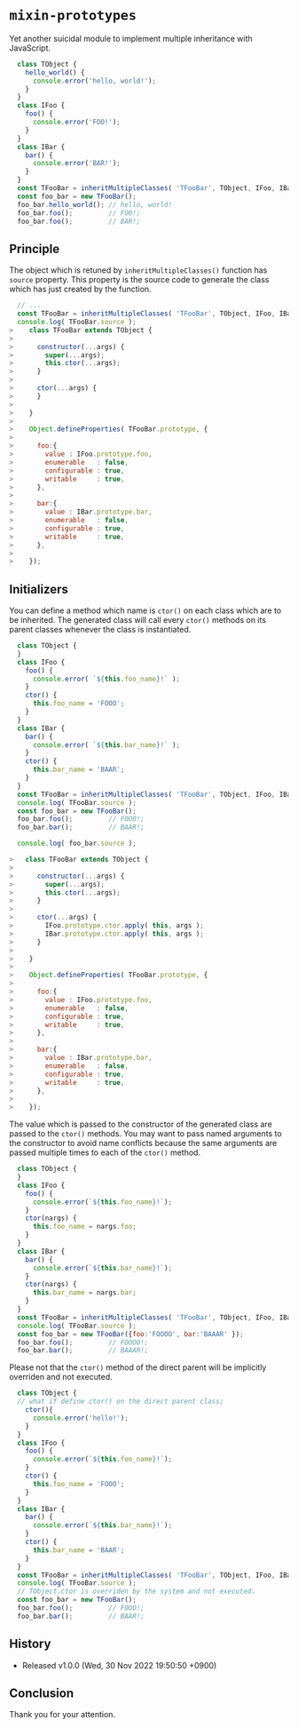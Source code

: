 
 `mixin-prototypes`
================================================================================

Yet another suicidal module to implement multiple inheritance with JavaScript.

```javascript
  class TObject {
    hello_world() {
      console.error('hello, world!');
    }
  }
  class IFoo {
    foo() {
      console.error('FOO!');
    }
  }
  class IBar {
    bar() {
      console.error('BAR!');
    }
  }
  const TFooBar = inheritMultipleClasses( 'TFooBar', TObject, IFoo, IBar );
  const foo_bar = new TFooBar();
  foo_bar.hello_world(); // hello, world!
  foo_bar.foo();         // FOO!;
  foo_bar.foo();         // BAR!;
```

 Principle
--------------------------------------------------------------------------------

The object which is retuned by `inheritMultipleClasses()` function  has
`source` property. This property is the source code to generate the class which
has just created by the function.

```javascript
  // ...
  const TFooBar = inheritMultipleClasses( 'TFooBar', TObject, IFoo, IBar );
  console.log( TFooBar.source );
>    class TFooBar extends TObject {
>
>      constructor(...args) {
>        super(...args);
>        this.ctor(...args);
>      }
>
>      ctor(...args) {
>      }
>
>    }
>
>    Object.defineProperties( TFooBar.prototype, {
>
>      foo:{
>        value : IFoo.prototype.foo,
>        enumerable   : false,
>        configurable : true,
>        writable     : true,
>      },
>
>      bar:{
>        value : IBar.prototype.bar,
>        enumerable   : false,
>        configurable : true,
>        writable     : true,
>      },
>
>    });
```

 Initializers
--------------------------------------------------------------------------------
You can define a method which name is `ctor()` on each class which are to be
inherited. The generated class will call every `ctor()` methods on its parent classes
whenever the class is instantiated.


```javascript
  class TObject {
  }
  class IFoo {
    foo() {
      console.error( `${this.foo_name}!` );
    }
    ctor() {
      this.foo_name = 'FOOO';
    }
  }
  class IBar {
    bar() {
      console.error( `${this.bar_name}!` );
    }
    ctor() {
      this.bar_name = 'BAAR';
    }
  }
  const TFooBar = inheritMultipleClasses( 'TFooBar', TObject, IFoo, IBar );
  console.log( TFooBar.source );
  const foo_bar = new TFooBar();
  foo_bar.foo();         // FOOO!;
  foo_bar.bar();         // BAAR!;

  console.log( foo_bar.source );

>   class TFooBar extends TObject {
> 
>      constructor(...args) {
>        super(...args);
>        this.ctor(...args);
>      }
> 
>      ctor(...args) {
>        IFoo.prototype.ctor.apply( this, args );
>        IBar.prototype.ctor.apply( this, args );
>      }
> 
>    }
> 
>    Object.defineProperties( TFooBar.prototype, {
> 
>      foo:{
>        value : IFoo.prototype.foo,
>        enumerable   : false,
>        configurable : true,
>        writable     : true,
>      },
> 
>      bar:{
>        value : IBar.prototype.bar,
>        enumerable   : false,
>        configurable : true,
>        writable     : true,
>      },
> 
>    });
```

The value which is passed to the constructor of the generated class are passed
to the `ctor()` methods.  You may want to pass named arguments to the
constructor to avoid name conflicts because the same arguments are passed
multiple times to each of the `ctor()` method.


```javascript
  class TObject {
  }
  class IFoo {
    foo() {
      console.error(`${this.foo_name}!`);
    }
    ctor(nargs) {
      this.foo_name = nargs.foo;
    }
  }
  class IBar {
    bar() {
      console.error(`${this.bar_name}!`);
    }
    ctor(nargs) {
      this.bar_name = nargs.bar;
    }
  }
  const TFooBar = inheritMultipleClasses( 'TFooBar', TObject, IFoo, IBar );
  console.log( TFooBar.source );
  const foo_bar = new TFooBar({foo:'FOOOO', bar:'BAAAR' });
  foo_bar.foo();         // FOOOO!;
  foo_bar.bar();         // BAAAR!;
```


Please not that the `ctor()` method of the direct parent will be implicitly
overriden and not executed.

```javascript
  class TObject {
  // what if define ctor() on the direct parent class;
    ctor(){
      console.error('hello!');
    }
  }
  class IFoo {
    foo() {
      console.error(`${this.foo_name}!`);
    }
    ctor() {
      this.foo_name = 'FOOO';
    }
  }
  class IBar {
    bar() {
      console.error(`${this.bar_name}!`);
    }
    ctor() {
      this.bar_name = 'BAAR';
    }
  }
  const TFooBar = inheritMultipleClasses( 'TFooBar', TObject, IFoo, IBar );
  console.log( TFooBar.source );
  // TObject.ctor is overriden by the system and not executed.
  const foo_bar = new TFooBar(); 
  foo_bar.foo();         // FOOO!;
  foo_bar.bar();         // BAAR!;
```


 History
--------------------------------------------------------------------------------
- Released v1.0.0 (Wed, 30 Nov 2022 19:50:50 +0900)


 Conclusion
--------------------------------------------------------------------------------
Thank you for your attention.


